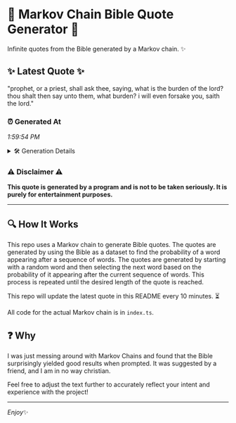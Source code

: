 # 📖 Markov Chain Bible Quote Generator 📖

Infinite quotes from the Bible generated by a Markov chain. ✨

## ✨ Latest Quote ✨
"prophet, or a priest, shall ask thee, saying, what is the burden of the lord? thou shalt then say unto them, what burden? i will even forsake you, saith the lord."

### ⏰ Generated At
*1:59:54 PM*

<details>
    <summary>🛠️ Generation Details</summary>
    <p>
        <strong>🌱 Seed:</strong> prophet,<br>
        <strong>🔄 Iterations:</strong> 30<br>
        <strong>📜 Context History:</strong><br>[ prophet, ]: or<br>[ prophet,, or ]: a<br>[ prophet,, or, a ]: priest,<br>[ prophet,, or, a, priest, ]: shall<br>[ prophet,, or, a, priest,, shall ]: ask<br>[ prophet,, or, a, priest,, shall, ask ]: thee,<br>[ or, a, priest,, shall, ask, thee, ]: saying,<br>[ a, priest,, shall, ask, thee,, saying, ]: what<br>[ priest,, shall, ask, thee,, saying,, what ]: is<br>[ shall, ask, thee,, saying,, what, is ]: the<br>[ ask, thee,, saying,, what, is, the ]: burden<br>[ thee,, saying,, what, is, the, burden ]: of<br>[ saying,, what, is, the, burden, of ]: the<br>[ what, is, the, burden, of, the ]: lord?<br>[ is, the, burden, of, the, lord? ]: thou<br>[ the, burden, of, the, lord?, thou ]: shalt<br>[ burden, of, the, lord?, thou, shalt ]: then<br>[ of, the, lord?, thou, shalt, then ]: say<br>[ the, lord?, thou, shalt, then, say ]: unto<br>[ lord?, thou, shalt, then, say, unto ]: them,<br>[ thou, shalt, then, say, unto, them, ]: what<br>[ shalt, then, say, unto, them,, what ]: burden?<br>[ then, say, unto, them,, what, burden? ]: i<br>[ say, unto, them,, what, burden?, i ]: will<br>[ unto, them,, what, burden?, i, will ]: even<br>[ them,, what, burden?, i, will, even ]: forsake<br>[ what, burden?, i, will, even, forsake ]: you,<br>[ burden?, i, will, even, forsake, you, ]: saith<br>[ i, will, even, forsake, you,, saith ]: the<br>[ will, even, forsake, you,, saith, the ]: lord.<br>
    </p>
</details>

### ⚠️ Disclaimer ⚠️
**This quote is generated by a program and is not to be taken seriously. It is purely for entertainment purposes.**

---

## 🔍 How It Works

This repo uses a Markov chain to generate Bible quotes. The quotes are generated by using the Bible as a dataset to find the probability of a word appearing after a sequence of words. The quotes are generated by starting with a random word and then selecting the next word based on the probability of it appearing after the current sequence of words. This process is repeated until the desired length of the quote is reached.

This repo will update the latest quote in this README every 10 minutes. ⏳

All code for the actual Markov chain is in `index.ts`.

## ❓ Why

I was just messing around with Markov Chains and found that the Bible surprisingly yielded good results when prompted. 
It was suggested by a friend, and I am in no way christian.

Feel free to adjust the text further to accurately reflect your intent and experience with the project!

---

*Enjoy*✨
